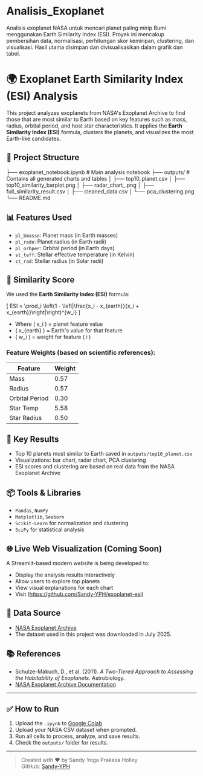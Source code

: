 # Analisis_Exoplanet
Analisis exoplanet NASA untuk mencari planet paling mirip Bumi menggunakan Earth Similarity Index (ESI). Proyek ini mencakup pembersihan data, normalisasi, perhitungan skor kemiripan, clustering, dan visualisasi. Hasil utama disimpan dan divisualisasikan dalam grafik dan tabel.

# 🌍 Exoplanet Earth Similarity Index (ESI) Analysis

This project analyzes exoplanets from NASA's Exoplanet Archive to find those that are most similar to Earth based on key features such as mass, radius, orbital period, and host star characteristics. It applies the **Earth Similarity Index (ESI)** formula, clusters the planets, and visualizes the most Earth-like candidates.

## 📁 Project Structure
├── exoplanet_notebook.ipynb # Main analysis notebook
├── outputs/ # Contains all generated charts and tables
│ ├── top10_planet.csv
│ ├── top10_similarity_barplot.png
│ ├── radar_chart_<planet>.png
│ ├── full_similarity_result.csv
│ ├── cleaned_data.csv
│ └── pca_clustering.png
└── README.md


## 📊 Features Used

- `pl_bmasse`: Planet mass (in Earth masses)
- `pl_rade`: Planet radius (in Earth radii)
- `pl_orbper`: Orbital period (in Earth days)
- `st_teff`: Stellar effective temperature (in Kelvin)
- `st_rad`: Stellar radius (in Solar radii)

## 🧮 Similarity Score

We used the **Earth Similarity Index (ESI)** formula:

\[
ESI = \prod_i \left(1 - \left|\frac{x_i - x_{earth}}{x_i + x_{earth}}\right|\right)^{w_i}
\]

- Where \( x_i \) = planet feature value  
- \( x_{earth} \) = Earth's value for that feature  
- \( w_i \) = weight for feature \( i \)

### Feature Weights (based on scientific references):
| Feature     | Weight |
|-------------|--------|
| Mass        | 0.57   |
| Radius      | 0.57   |
| Orbital Period | 0.30 |
| Star Temp   | 5.58   |
| Star Radius | 0.50   |

## 📌 Key Results

- Top 10 planets most similar to Earth saved in `outputs/top10_planet.csv`
- Visualizations: bar chart, radar chart, PCA clustering
- ESI scores and clustering are based on real data from the NASA Exoplanet Archive

## 📦 Tools & Libraries

- `Pandas`, `NumPy`
- `Matplotlib`, `Seaborn`
- `Scikit-Learn` for normalization and clustering
- `SciPy` for statistical analysis

## 🌐 Live Web Visualization (Coming Soon)
A Streamlit-based modern website is being developed to:
- Display the analysis results interactively
- Allow users to explore top planets
- View visual explanations for each chart
- Visit (https://github.com/Sandy-YPH/exoplanet-esi)

## 📄 Data Source

- [NASA Exoplanet Archive](https://exoplanetarchive.ipac.caltech.edu/)
- The dataset used in this project was downloaded in July 2025.

## 📚 References

- Schulze-Makuch, D., et al. (2011). *A Two-Tiered Approach to Assessing the Habitability of Exoplanets*. Astrobiology.
- [NASA Exoplanet Archive Documentation](https://exoplanetarchive.ipac.caltech.edu/docs/)

---

## ✅ How to Run

1. Upload the `.ipynb` to [Google Colab](https://colab.research.google.com/)
2. Upload your NASA CSV dataset when prompted.
3. Run all cells to process, analyze, and save results.
4. Check the `outputs/` folder for results.

---

> Created with ❤️ by Sandy Yoga Prakasa Holley  
> GitHub: [Sandy-YPH](https://github.com/Sandy-YPH)


